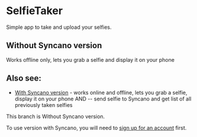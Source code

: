 # SelfieTaker
Simple app to take and upload your selfies.

## Without Syncano version
Works offline only, lets you grab a selfie and display it on your phone

## Also see:
* [With Syncano version](https://github.com/lifcio/SelfieTaker/tree/with_syncano) - works online and offline, lets you grab a selfie, display it on your phone AND -- send selfie to Syncano and get list of all previously taken selfies

This branch is Without Syncano version.

To use version with Syncano, you will need to [sign up for an account](http://dashboard.syncano.io/#/signup) first.

